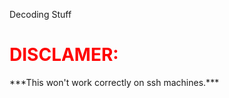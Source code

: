 Decoding Stuff

<h1 style="color:red;"><b>DISCLAMER: </b></h1>
***This won't work correctly on ssh machines.***
